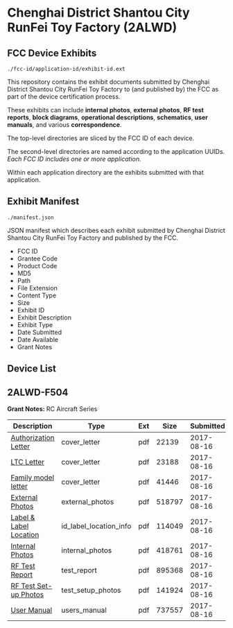 # Chenghai District Shantou City RunFei Toy Factory (2ALWD)
## FCC Device Exhibits

```
./fcc-id/application-id/exhibit-id.ext
```

This repository contains the exhibit documents submitted by Chenghai District Shantou City RunFei Toy Factory to (and published by) the FCC as part of the device certification process.

These exhibits can include **internal photos**, **external photos**, **RF test reports**, **block diagrams**, **operational descriptions**, **schematics**, **user manuals**, and various **correspondence**.

The top-level directories are sliced by the FCC ID of each device.

The second-level directories are named according to the application UUIDs. *Each FCC ID includes one or more application.*

Within each application directory are the exhibits submitted with that application. 

## Exhibit Manifest

```
./manifest.json
```

JSON manifest which describes each exhibit submitted by Chenghai District Shantou City RunFei Toy Factory and published by the FCC.

- FCC ID
- Grantee Code
- Product Code
- MD5
- Path
- File Extension
- Content Type
- Size
- Exhibit ID
- Exhibit Description
- Exhibit Type
- Date Submitted
- Date Available
- Grant Notes

## Device List
## 2ALWD-F504
**Grant Notes:** RC Aircraft Series

| Description | Type | Ext | Size | Submitted | Available |
| ----------- | ---- | --- | ---- | --------- | --------- |
| [Authorization Letter](2ALWD-F504/6d79b0a9420152a7b76e0aa22bcbb81c/3512979.pdf) | cover_letter | pdf | 22139 | 2017-08-16 | 2017-08-16 |
| [LTC Letter](2ALWD-F504/6d79b0a9420152a7b76e0aa22bcbb81c/3512980.pdf) | cover_letter | pdf | 23188 | 2017-08-16 | 2017-08-16 |
| [Family model letter](2ALWD-F504/6d79b0a9420152a7b76e0aa22bcbb81c/3512981.pdf) | cover_letter | pdf | 41446 | 2017-08-16 | 2017-08-16 |
| [External Photos](2ALWD-F504/6d79b0a9420152a7b76e0aa22bcbb81c/3512982.pdf) | external_photos | pdf | 518797 | 2017-08-16 | 2017-08-16 |
| [Label & Label Location](2ALWD-F504/6d79b0a9420152a7b76e0aa22bcbb81c/3512986.pdf) | id_label_location_info | pdf | 114049 | 2017-08-16 | 2017-08-16 |
| [Internal Photos](2ALWD-F504/6d79b0a9420152a7b76e0aa22bcbb81c/3512989.pdf) | internal_photos | pdf | 418761 | 2017-08-16 | 2017-08-16 |
| [RF Test Report](2ALWD-F504/6d79b0a9420152a7b76e0aa22bcbb81c/3512992.pdf) | test_report | pdf | 895368 | 2017-08-16 | 2017-08-16 |
| [RF Test Set-up Photos](2ALWD-F504/6d79b0a9420152a7b76e0aa22bcbb81c/3512994.pdf) | test_setup_photos | pdf | 141924 | 2017-08-16 | 2017-08-16 |
| [User Manual](2ALWD-F504/6d79b0a9420152a7b76e0aa22bcbb81c/3512996.pdf) | users_manual | pdf | 737557 | 2017-08-16 | 2017-08-16 |
